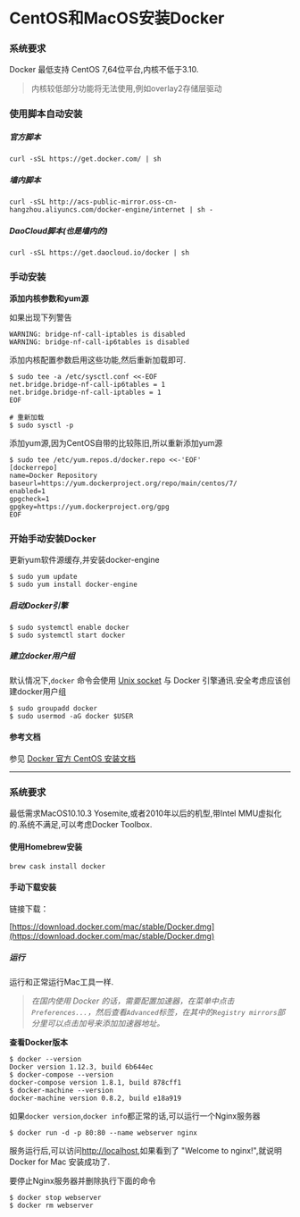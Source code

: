 # CentOS和MacOS安装Docker

### 系统要求

Docker 最低支持 CentOS 7,64位平台,内核不低于3.10.

> 内核较低部分功能将无法使用,例如overlay2存储层驱动

### 使用脚本自动安装

##### 官方脚本

```
curl -sSL https://get.docker.com/ | sh
```

##### 墙内脚本

```
curl -sSL http://acs-public-mirror.oss-cn-hangzhou.aliyuncs.com/docker-engine/internet | sh -
```

##### DaoCloud脚本\(也是墙内的\)

```
curl -sSL https://get.daocloud.io/docker | sh
```

### 手动安装

**添加内核参数和yum源**

如果出现下列警告

```
WARNING: bridge-nf-call-iptables is disabled
WARNING: bridge-nf-call-ip6tables is disabled
```

添加内核配置参数启用这些功能,然后重新加载即可.

```
$ sudo tee -a /etc/sysctl.conf <<-EOF
net.bridge.bridge-nf-call-ip6tables = 1
net.bridge.bridge-nf-call-iptables = 1
EOF

# 重新加载
$ sudo sysctl -p
```

添加yum源,因为CentOS自带的比较陈旧,所以重新添加yum源

```
$ sudo tee /etc/yum.repos.d/docker.repo <<-'EOF'
[dockerrepo]
name=Docker Repository
baseurl=https://yum.dockerproject.org/repo/main/centos/7/
enabled=1
gpgcheck=1
gpgkey=https://yum.dockerproject.org/gpg
EOF
```

### 开始手动安装Docker

更新yum软件源缓存,并安装docker-engine

```
$ sudo yum update
$ sudo yum install docker-engine
```

##### 启动Docker引擎

```
$ sudo systemctl enable docker
$ sudo systemctl start docker
```

##### 建立docker用户组

默认情况下,`docker` 命令会使用 [Unix socket](https://en.wikipedia.org/wiki/Unix_domain_socket) 与 Docker 引擎通讯.安全考虑应该创建docker用户组

```
$ sudo groupadd docker
$ sudo usermod -aG docker $USER
```

#### 参考文档

参见 [Docker 官方 CentOS 安装文档](https://docs.docker.com/engine/installation/linux/centos/)

---

### 系统要求

最低需求MacOS10.10.3 Yosemite,或者2010年以后的机型,带Intel MMU虚拟化的.系统不满足,可以考虑Docker Toolbox.

#### 使用Homebrew安装

```
brew cask install docker
```

#### 手动下载安装

链接下载：

[https://download.docker.com/mac/stable/Docker.dmg](https://download.docker.com/mac/stable/Docker.dmg)

##### 运行

运行和正常运行Mac工具一样.

> _在国内使用 Docker 的话，需要配置加速器，在菜单中点击`Preferences...`，然后查看`Advanced`标签，在其中的`Registry mirrors`部分里可以点击加号来添加加速器地址。_

**查看Docker版本**

```
$ docker --version
Docker version 1.12.3, build 6b644ec
$ docker-compose --version
docker-compose version 1.8.1, build 878cff1
$ docker-machine --version
docker-machine version 0.8.2, build e18a919
```

如果`docker version`,`docker info`都正常的话,可以运行一个Nginx服务器

```
$ docker run -d -p 80:80 --name webserver nginx
```

服务运行后,可以访问[http://localhost](http://localhost),如果看到了 "Welcome to nginx!",就说明 Docker for Mac 安装成功了.

要停止Nginx服务器并删除执行下面的命令

```
$ docker stop webserver
$ docker rm webserver
```



